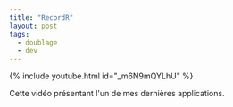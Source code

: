 ```yaml
---
title: "RecordR"
layout: post
tags:
  - doublage
  - dev
---
```


{% include youtube.html
    id="_m6N9mQYLhU"
%}

Cette vidéo présentant l'un de mes dernières applications.
